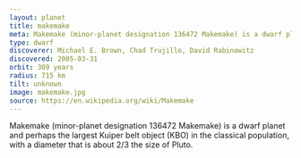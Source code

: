```yaml
---
layout: planet
title: makemake
meta: Makemake (minor-planet designation 136472 Makemake) is a dwarf planet and perhaps the largest Kuiper belt object (KBO) in the classical population, with a diameter that is about 2/3 the size of Pluto
type: dwarf
discoverer: Michael E. Brown, Chad Trujillo, David Rabinowitz
discovered: 2005-03-31
orbit: 309 years
radius: 715 km
tilt: unknown
image: makemake.jpg
source: https://en.wikipedia.org/wiki/Makemake
---
```


Makemake (minor-planet designation 136472 Makemake) is a dwarf planet and perhaps the largest Kuiper belt object (KBO) in the classical population, with a diameter that is about 2/3 the size of Pluto.